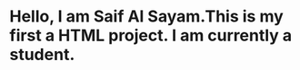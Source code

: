 <html> 
  <head> 
    <title>Introduction[me] </title>
  </head> 
  <body> 
    <H1> Hello, I am Saif Al Sayam.This is my first a HTML project. I am currently a student. </H1>
    <p> <img src"/storage/emulated/0/DCIM/Camera/IMG_20230518_174529_832”> </p>
  </body>
</html>
